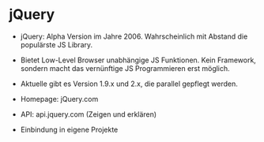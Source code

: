 # jQuery



* jQuery: Alpha Version im Jahre 2006. Wahrscheinlich mit Abstand die populärste JS Library.

* Bietet Low-Level Browser unabhängige JS Funktionen. Kein Framework, sondern macht das vernünftige JS Programmieren erst möglich.

* Aktuelle gibt es Version 1.9.x und 2.x, die parallel gepflegt werden. 

* Homepage: jQuery.com

* API: api.jquery.com (Zeigen und erklären)

* Einbindung in eigene Projekte

